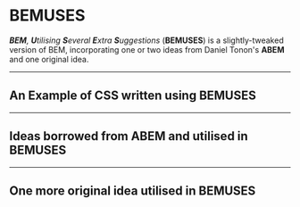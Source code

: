 # BEMUSES
***BEM**, **U**tilising **S**everal **E**xtra **S**uggestions* (**BEMUSES**) is a slightly-tweaked version of BEM, incorporating one or two ideas from Daniel Tonon's **ABEM** and one original idea.

_____

## An Example of CSS written using BEMUSES

_____

## Ideas borrowed from ABEM and utilised in BEMUSES

____

## One more original idea utilised in BEMUSES
